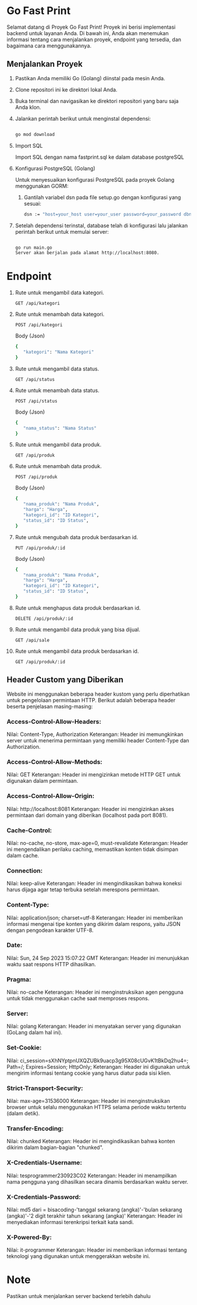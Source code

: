# Go Fast Print

Selamat datang di Proyek Go Fast Print! Proyek ini berisi implementasi backend untuk layanan Anda. Di bawah ini, Anda akan menemukan informasi tentang cara menjalankan proyek, endpoint yang tersedia, dan bagaimana cara menggunakannya.

## Menjalankan Proyek

1. Pastikan Anda memiliki Go (Golang) diinstal pada mesin Anda.
2. Clone repositori ini ke direktori lokal Anda.
3. Buka terminal dan navigasikan ke direktori repositori yang baru saja Anda klon.
4. Jalankan perintah berikut untuk menginstal dependensi:

   ```sh

   go mod download

   ```

5. Import SQL

   Import SQL dengan nama fastprint.sql ke dalam database postgreSQL

6. Konfigurasi PostgreSQL (Golang)

   Untuk menyesuaikan konfigurasi PostgreSQL pada proyek Golang menggunakan GORM:

   1. Gantilah variabel dsn pada file setup.go dengan konfigurasi yang sesuai:

      ```sh
      dsn := "host=your_host user=your_user password=your_password dbname=your_db port=5432 sslmode=disable TimeZone=Asia/Jakarta"
      ```

7. Setelah dependensi terinstal, database telah di konfigurasi lalu jalankan perintah berikut untuk memulai server:

   ```sh

   go run main.go
   Server akan berjalan pada alamat http://localhost:8080.

   ```

# Endpoint

1. Rute untuk mengambil data kategori.

   ```http
   GET /api/kategori
   ```

2. Rute untuk menambah data kategori.

   ```http
   POST /api/kategori
   ```

   Body (Json)

   ```sh
   {
      "kategori": "Nama Kategori"
   }
   ```

3. Rute untuk mengambil data status.

   ```http
   GET /api/status
   ```

4. Rute untuk menambah data status.

   ```http
   POST /api/status
   ```

   Body (Json)

   ```sh
   {
      "nama_status": "Nama Status"
   }
   ```

5. Rute untuk mengambil data produk.

   ```http
   GET /api/produk
   ```

6. Rute untuk menambah data produk.

   ```http
   POST /api/produk
   ```

   Body (Json)

   ```sh
   {
      "nama_produk": "Nama Produk",
      "harga": "Harga",
      "kategori_id": "ID Kategori",
      "status_id": "ID Status",
   }
   ```

7. Rute untuk mengubah data produk berdasarkan id.

   ```http
   PUT /api/produk/:id
   ```

   Body (Json)

   ```sh
   {
      "nama_produk": "Nama Produk",
      "harga": "Harga",
      "kategori_id": "ID Kategori",
      "status_id": "ID Status",
   }
   ```

8. Rute untuk menghapus data produk berdasarkan id.

   ```http
   DELETE /api/produk/:id
   ```

9. Rute untuk mengambil data produk yang bisa dijual.

   ```http
   GET /api/sale
   ```

10. Rute untuk mengambil data produk berdasarkan id.

    ```http
    GET /api/produk/:id
    ```

## Header Custom yang Diberikan

Website ini menggunakan beberapa header kustom yang perlu diperhatikan untuk pengelolaan permintaan HTTP. Berikut adalah beberapa header beserta penjelasan masing-masing:

### Access-Control-Allow-Headers:

Nilai: Content-Type, Authorization
Keterangan: Header ini memungkinkan server untuk menerima permintaan yang memiliki header Content-Type dan Authorization.

### Access-Control-Allow-Methods:

Nilai: GET
Keterangan: Header ini mengizinkan metode HTTP GET untuk digunakan dalam permintaan.

### Access-Control-Allow-Origin:

Nilai: http://localhost:8081
Keterangan: Header ini mengizinkan akses permintaan dari domain yang diberikan (localhost pada port 8081).

### Cache-Control:

Nilai: no-cache, no-store, max-age=0, must-revalidate
Keterangan: Header ini mengendalikan perilaku caching, memastikan konten tidak disimpan dalam cache.

### Connection:

Nilai: keep-alive
Keterangan: Header ini mengindikasikan bahwa koneksi harus dijaga agar tetap terbuka setelah merespons permintaan.

### Content-Type:

Nilai: application/json; charset=utf-8
Keterangan: Header ini memberikan informasi mengenai tipe konten yang dikirim dalam respons, yaitu JSON dengan pengodean karakter UTF-8.

### Date:

Nilai: Sun, 24 Sep 2023 15:07:22 GMT
Keterangan: Header ini menunjukkan waktu saat respons HTTP dihasilkan.

### Pragma:

Nilai: no-cache
Keterangan: Header ini menginstruksikan agen pengguna untuk tidak menggunakan cache saat memproses respons.

### Server:

Nilai: golang
Keterangan: Header ini menyatakan server yang digunakan (GoLang dalam hal ini).

### Set-Cookie:

Nilai: ci_session=sXhNYptpnUXQZUBk9uacp3g95X08cUGvK1tBkDq2hu4=; Path=/; Expires=Session; HttpOnly;
Keterangan: Header ini digunakan untuk mengirim informasi tentang cookie yang harus diatur pada sisi klien.

### Strict-Transport-Security:

Nilai: max-age=31536000
Keterangan: Header ini menginstruksikan browser untuk selalu menggunakan HTTPS selama periode waktu tertentu (dalam detik).

### Transfer-Encoding:

Nilai: chunked
Keterangan: Header ini mengindikasikan bahwa konten dikirim dalam bagian-bagian "chunked".

### X-Credentials-Username:

Nilai: tesprogrammer230923C02
Keterangan: Header ini menampilkan nama pengguna yang dihasilkan secara dinamis berdasarkan waktu server.

### X-Credentials-Password:

Nilai: md5 dari = bisacoding-'tanggal sekarang (angka)'-'bulan sekarang (angka)'-'2 digit terakhir tahun sekarang (angka)'
Keterangan: Header ini menyediakan informasi terenkripsi terkait kata sandi.

### X-Powered-By:

Nilai: it-programmer
Keterangan: Header ini memberikan informasi tentang teknologi yang digunakan untuk menggerakkan website ini.

# Note

Pastikan untuk menjalankan server backend terlebih dahulu
